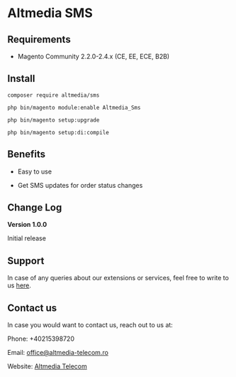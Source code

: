 # Altmedia SMS

## Requirements

* Magento Community 2.2.0-2.4.x (CE, EE, ECE, B2B)


## Install

```shell
composer require altmedia/sms
```

```shell
php bin/magento module:enable Altmedia_Sms
```

```shell
php bin/magento setup:upgrade
```

```shell
php bin/magento setup:di:compile
```

## Benefits

* Easy to use

* Get SMS updates for order status changes

## Change Log

**Version 1.0.0**

Initial release

## Support

In case of any queries about our extensions or services, feel free to write to us [here](https://www.altmedia-telecom.ro/contacts/).

## Contact us

In case you would want to contact us, reach out to us at:

Phone: +40215398720

Email: [office@altmedia-telecom.ro](mailto:office@altmedia-telecom.ro)

Website: [Altmedia Telecom](https://www.altmedia-telecom.ro/)
